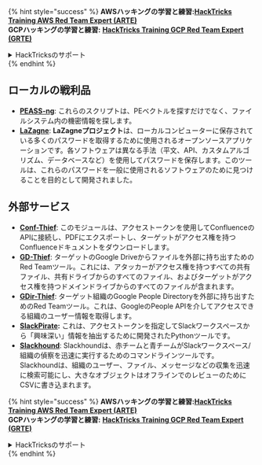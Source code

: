 {% hint style="success" %}
**AWSハッキングの学習と練習:**<img src="/.gitbook/assets/arte.png" alt="" data-size="line">[**HackTricks Training AWS Red Team Expert (ARTE)**](https://training.hacktricks.xyz/courses/arte)<img src="/.gitbook/assets/arte.png" alt="" data-size="line">\
**GCPハッキングの学習と練習:** <img src="/.gitbook/assets/grte.png" alt="" data-size="line">[**HackTricks Training GCP Red Team Expert (GRTE)**<img src="/.gitbook/assets/grte.png" alt="" data-size="line">](https://training.hacktricks.xyz/courses/grte)

<details>

<summary>HackTricksのサポート</summary>

* [**サブスクリプションプラン**](https://github.com/sponsors/carlospolop)をチェック！
* 💬 [**Discordグループ**](https://discord.gg/hRep4RUj7f)に参加するか、[**telegramグループ**](https://t.me/peass)に参加するか、**Twitter** 🐦 [**@hacktricks\_live**](https://twitter.com/hacktricks\_live)**をフォロー**してください。
* **HackTricks**と**HackTricks Cloud**のGitHubリポジトリにPRを提出して、ハッキングテクニックを共有してください。

</details>
{% endhint %}


## **ローカルの戦利品**

* [**PEASS-ng**](https://github.com/carlospolop/PEASS-ng): これらのスクリプトは、PEベクトルを探すだけでなく、ファイルシステム内の機密情報を探します。
* [**LaZagne**](https://github.com/AlessandroZ/LaZagne): **LaZagneプロジェクト**は、ローカルコンピューターに保存されている多くのパスワードを取得するために使用されるオープンソースアプリケーションです。各ソフトウェアは異なる手法（平文、API、カスタムアルゴリズム、データベースなど）を使用してパスワードを保存します。このツールは、これらのパスワードを一般に使用されるソフトウェアのために見つけることを目的として開発されました。

## **外部サービス**

* [**Conf-Thief**](https://github.com/antman1p/Conf-Thief): このモジュールは、アクセストークンを使用してConfluenceのAPIに接続し、PDFにエクスポートし、ターゲットがアクセス権を持つConfluenceドキュメントをダウンロードします。
* [**GD-Thief**](https://github.com/antman1p/GD-Thief): ターゲットのGoogle Driveからファイルを外部に持ち出すためのRed Teamツール。これには、アタッカーがアクセス権を持つすべての共有ファイル、共有ドライブからのすべてのファイル、およびターゲットがアクセス権を持つドメインドライブからのすべてのファイルが含まれます。
* [**GDir-Thief**](https://github.com/antman1p/GDir-Thief): ターゲット組織のGoogle People Directoryを外部に持ち出すためのRed Teamツール。これは、GoogleのPeople APIを介してアクセスできる組織のユーザー情報を取得します。
* [**SlackPirate**](https://github.com/emtunc/SlackPirate)**:** これは、アクセストークンを指定してSlackワークスペースから「興味深い」情報を抽出するために開発されたPythonツールです。
*   [**Slackhound**](https://github.com/BojackThePillager/Slackhound): Slackhoundは、赤チームと青チームがSlackワークスペース/組織の偵察を迅速に実行するためのコマンドラインツールです。Slackhoundは、組織のユーザー、ファイル、メッセージなどの収集を迅速に検索可能にし、大きなオブジェクトはオフラインでのレビューのためにCSVに書き込まれます。

{% hint style="success" %}
**AWSハッキングの学習と練習:**<img src="/.gitbook/assets/arte.png" alt="" data-size="line">[**HackTricks Training AWS Red Team Expert (ARTE)**](https://training.hacktricks.xyz/courses/arte)<img src="/.gitbook/assets/arte.png" alt="" data-size="line">\
**GCPハッキングの学習と練習:** <img src="/.gitbook/assets/grte.png" alt="" data-size="line">[**HackTricks Training GCP Red Team Expert (GRTE)**<img src="/.gitbook/assets/grte.png" alt="" data-size="line">](https://training.hacktricks.xyz/courses/grte)

<details>

<summary>HackTricksのサポート</summary>

* [**サブスクリプションプラン**](https://github.com/sponsors/carlospolop)をチェック！
* 💬 [**Discordグループ**](https://discord.gg/hRep4RUj7f)に参加するか、[**telegramグループ**](https://t.me/peass)に参加するか、**Twitter** 🐦 [**@hacktricks\_live**](https://twitter.com/hacktricks\_live)**をフォロー**してください。
* **HackTricks**と**HackTricks Cloud**のGitHubリポジトリにPRを提出して、ハッキングテクニックを共有してください。

</details>
{% endhint %}
